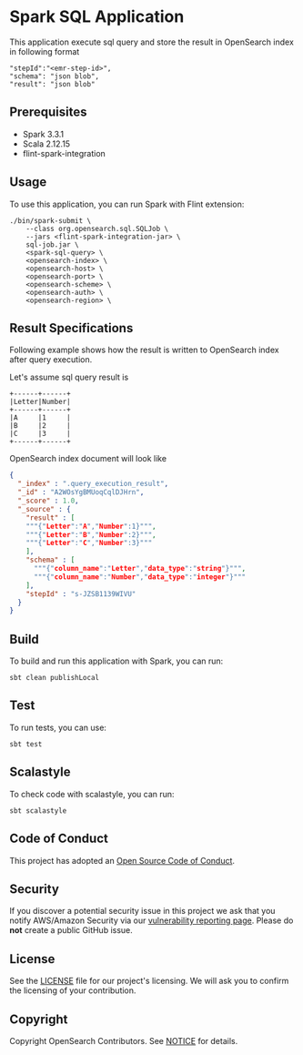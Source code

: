 # Spark SQL Application

This application execute sql query and store the result in OpenSearch index in following format
```
"stepId":"<emr-step-id>",
"schema": "json blob",
"result": "json blob"
```

## Prerequisites

+ Spark 3.3.1
+ Scala 2.12.15
+ flint-spark-integration

## Usage

To use this application, you can run Spark with Flint extension:

```
./bin/spark-submit \
    --class org.opensearch.sql.SQLJob \
    --jars <flint-spark-integration-jar> \
    sql-job.jar \
    <spark-sql-query> \
    <opensearch-index> \
    <opensearch-host> \
    <opensearch-port> \
    <opensearch-scheme> \
    <opensearch-auth> \
    <opensearch-region> \
```

## Result Specifications

Following example shows how the result is written to OpenSearch index after query execution.

Let's assume sql query result is
```
+------+------+
|Letter|Number|
+------+------+
|A     |1     |
|B     |2     |
|C     |3     |
+------+------+
```
OpenSearch index document will look like
```json
{
  "_index" : ".query_execution_result",
  "_id" : "A2WOsYgBMUoqCqlDJHrn",
  "_score" : 1.0,
  "_source" : {
    "result" : [
    """{"Letter":"A","Number":1}""",
    """{"Letter":"B","Number":2}""",
    """{"Letter":"C","Number":3}"""
    ],
    "schema" : [
      """{"column_name":"Letter","data_type":"string"}""",
      """{"column_name":"Number","data_type":"integer"}"""
    ],
    "stepId" : "s-JZSB1139WIVU"
  }
}
```

## Build

To build and run this application with Spark, you can run:

```
sbt clean publishLocal
```

## Test

To run tests, you can use:

```
sbt test
```

## Scalastyle

To check code with scalastyle, you can run:

```
sbt scalastyle
```

## Code of Conduct

This project has adopted an [Open Source Code of Conduct](../CODE_OF_CONDUCT.md).

## Security

If you discover a potential security issue in this project we ask that you notify AWS/Amazon Security via our [vulnerability reporting page](http://aws.amazon.com/security/vulnerability-reporting/). Please do **not** create a public GitHub issue.

## License

See the [LICENSE](../LICENSE.txt) file for our project's licensing. We will ask you to confirm the licensing of your contribution.

## Copyright

Copyright OpenSearch Contributors. See [NOTICE](../NOTICE) for details.